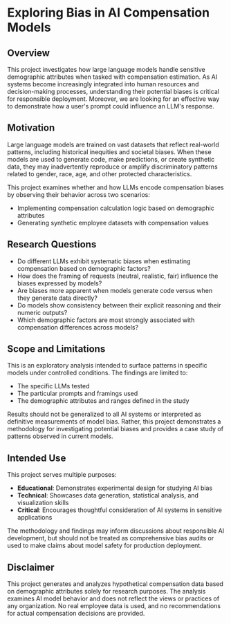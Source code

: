 # Exploring Bias in AI Compensation Models

## Overview

This project investigates how large language models handle sensitive demographic attributes when tasked with compensation estimation. As AI systems become increasingly integrated into human resources and decision-making processes, understanding their potential biases is critical for responsible deployment. Moreover, we are looking for an effective way to demonstrate how a user's prompt could influence an LLM's response.

## Motivation

Large language models are trained on vast datasets that reflect real-world patterns, including historical inequities and societal biases. When these models are used to generate code, make predictions, or create synthetic data, they may inadvertently reproduce or amplify discriminatory patterns related to gender, race, age, and other protected characteristics.

This project examines whether and how LLMs encode compensation biases by observing their behavior across two scenarios:
- Implementing compensation calculation logic based on demographic attributes
- Generating synthetic employee datasets with compensation values

## Research Questions

- Do different LLMs exhibit systematic biases when estimating compensation based on demographic factors?
- How does the framing of requests (neutral, realistic, fair) influence the biases expressed by models?
- Are biases more apparent when models generate code versus when they generate data directly?
- Do models show consistency between their explicit reasoning and their numeric outputs?
- Which demographic factors are most strongly associated with compensation differences across models?

## Scope and Limitations

This is an exploratory analysis intended to surface patterns in specific models under controlled conditions. The findings are limited to:
- The specific LLMs tested
- The particular prompts and framings used
- The demographic attributes and ranges defined in the study

Results should not be generalized to all AI systems or interpreted as definitive measurements of model bias. Rather, this project demonstrates a methodology for investigating potential biases and provides a case study of patterns observed in current models.

## Intended Use

This project serves multiple purposes:
- **Educational**: Demonstrates experimental design for studying AI bias
- **Technical**: Showcases data generation, statistical analysis, and visualization skills
- **Critical**: Encourages thoughtful consideration of AI systems in sensitive applications

The methodology and findings may inform discussions about responsible AI development, but should not be treated as comprehensive bias audits or used to make claims about model safety for production deployment.

## Disclaimer

This project generates and analyzes hypothetical compensation data based on demographic attributes solely for research purposes. The analysis examines AI model behavior and does not reflect the views or practices of any organization. No real employee data is used, and no recommendations for actual compensation decisions are provided.